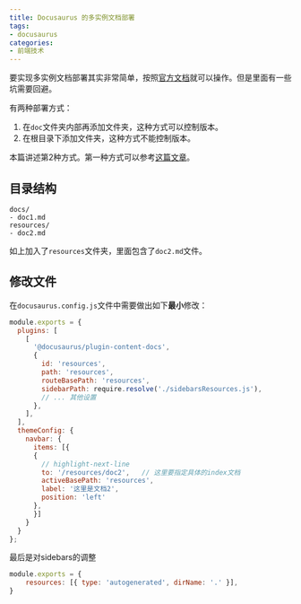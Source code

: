 ```yaml
---
title: Docusaurus 的多实例文档部署
tags: 
- docusaurus
categories:
- 前端技术
---
```



要实现多实例文档部署其实非常简单，按照[官方文档](https://docusaurus.io/zh-CN/docs/docs-multi-instance)就可以操作。但是里面有一些坑需要回避。


有两种部署方式：
1. 在`doc`文件夹内部再添加文件夹，这种方式可以控制版本。
2. 在根目录下添加文件夹，这种方式不能控制版本。

本篇讲述第2种方式。第一种方式可以参考[这篇文章](https://www.gitmemory.com/issue/facebook/docusaurus/3299/675409985)。

## 目录结构

```
docs/
- doc1.md
resources/
- doc2.md
```

如上加入了`resources`文件夹，里面包含了`doc2.md`文件。

## 修改文件

在`docusaurus.config.js`文件中需要做出如下**最小**修改：

```js title="docusaurus.config.js"
module.exports = {
  plugins: [
    [
      '@docusaurus/plugin-content-docs',
      {
        id: 'resources',
        path: 'resources',
        routeBasePath: 'resources',
        sidebarPath: require.resolve('./sidebarsResources.js'),
        // ... 其他设置
      },
    ],
  ],
  themeConfig: {
    navbar: {
      items: [{
      {
        // highlight-next-line
        to: '/resources/doc2',   // 这里要指定具体的index文档
        activeBasePath: 'resources',
        label: '这里是文档2',
        position: 'left'
      },
      }]
    }
  }
};
```

最后是对sidebars的调整

```js title='./sidebarsResources.js'
module.exports = {
    resources: [{ type: 'autogenerated', dirName: '.' }],
}
```

